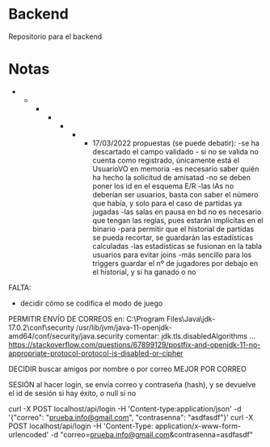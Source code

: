 # Backend
Repositorio para el backend

# Notas

- - - - - - - 17/03/2022
propuestas (se puede debatir):
-se ha descartado el campo validado - si no se valida no cuenta como registrado, únicamente está el UsuarioVO en memoria
-es necesario saber quién ha hecho la solicitud de amisatad
-no se deben poner los id en el esquema E/R
-las IAs no deberían ser usuarios, basta con saber el número que había, y solo para el caso de partidas ya jugadas
-las salas en pausa en bd no es necesario que tengan las reglas, pues estarán implícitas en el binario
-para permitir que el historial de partidas se pueda recortar, se guardarán las estadísticas calculadas
-las estadísticas se fusionan en la tabla usuarios para evitar joins
-más sencillo para los triggers guardar el nº de jugadores por debajo en el historial, y si ha ganado o no

FALTA:
- decidir cómo se codifica el modo de juego


PERMITIR ENVÍO DE CORREOS
en:   	C:\Program Files\Java\jdk-17.0.2\conf\security
		/usr/lib/jvm/java-11-openjdk-amd64/conf/security/java.security
comentar: jdk.tls.disabledAlgorithms ...
https://stackoverflow.com/questions/67899129/postfix-and-openjdk-11-no-appropriate-protocol-protocol-is-disabled-or-cipher


DECIDIR
buscar amigos por nombre o por correo
	MEJOR POR CORREO


SESIÓN
al hacer login, se envía correo y contraseña (hash), y se devuelve el id de sesión si hay éxito, o null si no 


curl -X POST localhost/api/login -H 'Content-type:application/json' -d '{"correo": "prueba.info@gmail.com", "contrasenna": "asdfasdf"}'
curl -X POST localhost/api/login -H 'Content-Type: application/x-www-form-urlencoded' -d "correo=prueba.info@gmail.com&contrasenna=asdfasdf"